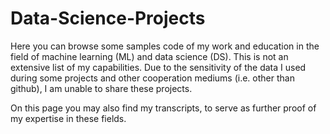 # Data-Science-Projects
Here you can browse some samples code of my work and education in the field of machine learning (ML) and data science (DS). This is not an extensive list of my capabilities. Due to the sensitivity of the data I used during some projects and other cooperation mediums (i.e. other than github), I am unable to share these projects. 

On this page you may also find my transcripts, to serve as further proof of my expertise in these fields. 

